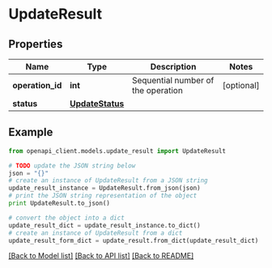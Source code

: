 # UpdateResult


## Properties
Name | Type | Description | Notes
------------ | ------------- | ------------- | -------------
**operation_id** | **int** | Sequential number of the operation | [optional] 
**status** | [**UpdateStatus**](UpdateStatus.md) |  | 

## Example

```python
from openapi_client.models.update_result import UpdateResult

# TODO update the JSON string below
json = "{}"
# create an instance of UpdateResult from a JSON string
update_result_instance = UpdateResult.from_json(json)
# print the JSON string representation of the object
print UpdateResult.to_json()

# convert the object into a dict
update_result_dict = update_result_instance.to_dict()
# create an instance of UpdateResult from a dict
update_result_form_dict = update_result.from_dict(update_result_dict)
```
[[Back to Model list]](../README.md#documentation-for-models) [[Back to API list]](../README.md#documentation-for-api-endpoints) [[Back to README]](../README.md)


